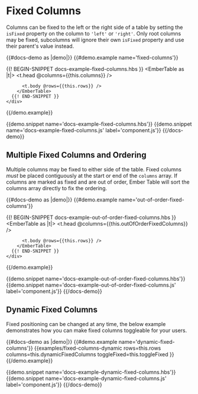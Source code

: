 # Fixed Columns

Columns can be fixed to the left or the right side of a table by setting the
`isFixed` property on the column to `'left'` or `'right'`. Only root columns
may be fixed, subcolumns will ignore their own `isFixed` property and use their
parent's value instead.

{{#docs-demo as |demo|}}
  {{#demo.example name='fixed-columns'}}
    <div class="demo-container small">
      {{! BEGIN-SNIPPET docs-example-fixed-columns.hbs }}
        <EmberTable as |t|>
          <t.head @columns={{this.columns}} />

          <t.body @rows={{this.rows}} />
        </EmberTable>
      {{! END-SNIPPET }}
    </div>
  {{/demo.example}}

  {{demo.snippet name='docs-example-fixed-columns.hbs'}}
  {{demo.snippet name='docs-example-fixed-columns.js' label='component.js'}}
{{/docs-demo}}

## Multiple Fixed Columns and Ordering

Multiple columns may be fixed to either side of the table. Fixed columns _must_
be placed contiguously at the start or end of the `columns` array. If columns
are marked as fixed and are out of order, Ember Table will sort the columns
array directly to fix the ordering.

{{#docs-demo as |demo|}}
  {{#demo.example name='out-of-order-fixed-columns'}}
    <div class="demo-container small">
      {{! BEGIN-SNIPPET docs-example-out-of-order-fixed-columns.hbs }}
        <EmberTable as |t|>
          <t.head @columns={{this.outOfOrderFixedColumns}} />

          <t.body @rows={{this.rows}} />
        </EmberTable>
      {{! END-SNIPPET }}
    </div>
  {{/demo.example}}

  {{demo.snippet name='docs-example-out-of-order-fixed-columns.hbs'}}
  {{demo.snippet name='docs-example-out-of-order-fixed-columns.js' label='component.js'}}
{{/docs-demo}}

## Dynamic Fixed Columns

Fixed positioning can be changed at any time, the below example demonstrates how
you can make fixed columns toggleable for your users.

{{#docs-demo as |demo|}}
  {{#demo.example name='dynamic-fixed-columns'}}
    {{examples/fixed-columns-dynamic
      rows=this.rows
      columns=this.dynamicFixedColumns
      toggleFixed=this.toggleFixed
    }}
  {{/demo.example}}

  {{demo.snippet name='docs-example-dynamic-fixed-columns.hbs'}}
  {{demo.snippet name='docs-example-dynamic-fixed-columns.js' label='component.js'}}
{{/docs-demo}}
